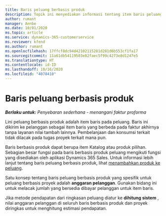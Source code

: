 ```yaml
---
title: Baris peluang berbasis produk
description: Topik ini menyediakan informasi tentang item baris peluang berbasis produk dalam Project Operations.
author: rumant
manager: Annbe
ms.date: 10/01/2020
ms.topic: article
ms.service: dynamics-365-customerservice
ms.reviewer: kfend
ms.author: rumant
ms.openlocfilehash: 17ffcf8dc94d42102115281d281d6b553cf1fa17
ms.sourcegitcommit: 11a61db54119503e82faec5f99c4273e8d1247e5
ms.translationtype: HT
ms.contentlocale: id-ID
ms.lasthandoff: 10/16/2020
ms.locfileid: "4078410"
---
```

# <a name="product-based-opportunity-lines"></a>Baris peluang berbasis produk

_**Berlaku untuk:** Penyebaran sederhana - menangani faktur proforma_

Lini peluang berbasis produk adalah item baris pada peluang. Baris ini dikirim ke pelanggan sebagai item baris yang berbeda pada faktur akhirnya tanpa layanan nilai tambah lainnya. Pembelanjaan dan konsumsi terkait tidak dilacak pada tugas proyek terkait mana pun.

Baris berbasis produk dapat berupa item Katalog atau produk pilihan. Sebagian besar fungsi pada baris berbasis produk peluang mengikuti fungsi yang disediakan oleh aplikasi Dynamics 365 Sales. Untuk informasi lebih lanjut tentang baris peluang berbasis produk, lihat [menambahkan produk ke peluang](https://docs.microsoft.com/dynamics365/sales-enterprise/add-products-opportunity).

Satu konsep tentang baris peluang berbasis produk yang spesifik untuk peluang berbasis proyek adalah **anggaran pelanggan**. Gunakan bidang ini untuk melacak jumlah yang bersedia dibayar pelanggan untuk item baris.

Jika metode pendapatan dari ringkasan peluang diatur ke **dihitung sistem** , nilai anggaran pelanggan di seluruh baris berbasis produk dan proyek diringkas untuk menghitung estimasi pendapatan.
